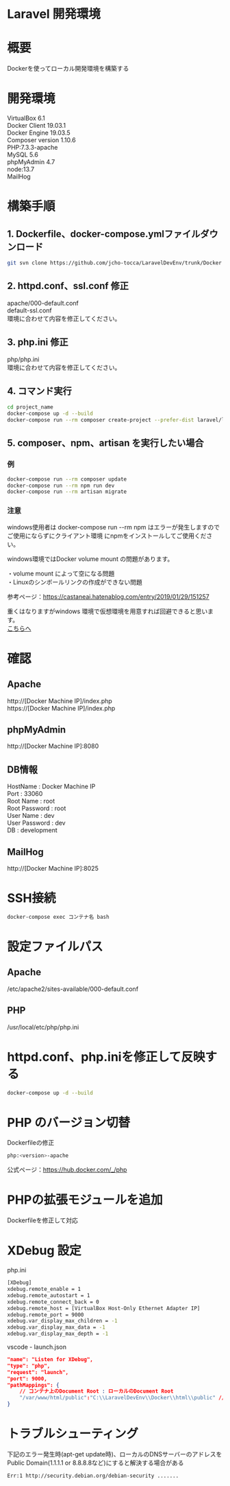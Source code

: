 Laravel 開発環境
====

# 概要
Dockerを使ってローカル開発環境を構築する

# 開発環境

VirtualBox 6.1  
Docker Client 19.03.1  
Docker Engine 19.03.5  
Composer version 1.10.6  
PHP:7.3.3-apache  
MySQL 5.6   
phpMyAdmin 4.7  
node:13.7  
MailHog  

# 構築手順
## 1. Dockerfile、docker-compose.ymlファイルダウンロード
```bash
git svn clone https://github.com/jcho-tocca/LaravelDevEnv/trunk/Docker project_name
```
## 2. httpd.conf、ssl.conf 修正
apache/000-default.conf  
default-ssl.conf  
環境に合わせて内容を修正してください。
## 3. php.ini 修正
php/php.ini  
環境に合わせて内容を修正してください。
## 4. コマンド実行
```bash
cd project_name
docker-compose up -d --build
docker-compose run --rm composer create-project --prefer-dist laravel/laravel .
```

## 5. composer、npm、artisan を実行したい場合
### 例
```bash
docker-compose run --rm composer update
docker-compose run --rm npm run dev
docker-compose run --rm artisan migrate 
```
### 注意
windows使用者は docker-compose run --rm npm はエラーが発生しますのでご使用にならずにクライアント環境	にnpmをインストールしてご使用ください。

windows環境ではDocker volume mount の問題があります。 

・volume mount によって空になる問題  
・Linuxのシンボールリンクの作成ができない問題  

参考ページ：https://castaneai.hatenablog.com/entry/2019/01/29/151257  

重くはなりますがwindows 環境で仮想環境を用意すれば回避できると思います。  
[こちらへ](https://github.com/jcho-tocca/LaravelDevEnv/tree/master/DockerOnVagrant)

# 確認

## Apache
http://[Docker Machine IP]/index.php  
https://[Docker Machine IP]/index.php

## phpMyAdmin
http://[Docker Machine IP]:8080

## DB情報
HostName : Docker Machine IP  
Port : 33060  
Root Name : root  
Root Password : root  
User Name : dev  
User Password : dev  
DB : development  

## MailHog
http://[Docker Machine IP]:8025

# SSH接続
```bash
docker-compose exec コンテナ名 bash
```

# 設定ファイルパス
## Apache
/etc/apache2/sites-available/000-default.conf
## PHP
/usr/local/etc/php/php.ini

# httpd.conf、php.iniを修正して反映する
```bash
docker-compose up -d --build
```
# PHP のバージョン切替
Dockerfileの修正  
```bash
php:<version>-apache
```
公式ページ：https://hub.docker.com/_/php
# PHPの拡張モジュールを追加
Dockerfileを修正して対応
# XDebug 設定
php.ini  
```bash
[XDebug]
xdebug.remote_enable = 1
xdebug.remote_autostart = 1
xdebug.remote_connect_back = 0
xdebug.remote_host = [VirtualBox Host-Only Ethernet Adapter IP]
xdebug.remote_port = 9000
xdebug.var_display_max_children = -1
xdebug.var_display_max_data = -1
xdebug.var_display_max_depth = -1
```
vscode - launch.json  
```json
"name": "Listen for XDebug",
"type": "php",
"request": "launch",
"port": 9000,
"pathMappings": {
	// コンテナ上のDocument Root : ローカルのDocument Root
	"/var/www/html/public":"C:\\LaravelDevEnv\\Docker\\html\\public" // ご自分の環境に合わせてください。
}
```
# トラブルシューティング

下記のエラー発生時(apt-get update時)、ローカルのDNSサーバーのアドレスを  
Public Domain(1.1.1.1 or 8.8.8.8など)にすると解決する場合がある

```bash
Err:1 http://security.debian.org/debian-security .......
```